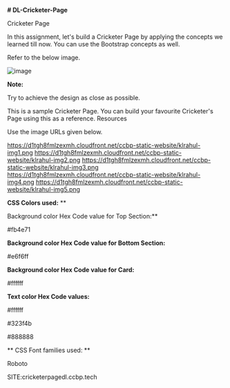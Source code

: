 **# DL-Cricketer-Page**

Cricketer Page

In this assignment, let's build a Cricketer Page by applying the concepts we learned till now. You can use the Bootstrap concepts as well.



Refer to the below image.



 ![image](https://github.com/P-Joel-Prakash/DL-Cricketer-Page/assets/135586760/c0bd8782-2eb0-4480-b5b0-21cab0974d84)



**Note:**

Try to achieve the design as close as possible.

This is a sample Cricketer Page. You can build your favourite Cricketer's Page using this as a reference.
Resources


Use the image URLs given below.



https://d1tgh8fmlzexmh.cloudfront.net/ccbp-static-website/klrahul-img1.png
https://d1tgh8fmlzexmh.cloudfront.net/ccbp-static-website/klrahul-img2.png
https://d1tgh8fmlzexmh.cloudfront.net/ccbp-static-website/klrahul-img3.png
https://d1tgh8fmlzexmh.cloudfront.net/ccbp-static-website/klrahul-img4.png
https://d1tgh8fmlzexmh.cloudfront.net/ccbp-static-website/klrahul-img5.png


**CSS Colors used:**
**

Background color Hex Code value for Top Section:**

#fb4e71

**Background color Hex Code value for Bottom Section:**

#e6f6ff

**Background color Hex Code value for Card:**

#ffffff

**Text color Hex Code values:**

#ffffff

#323f4b

#888888

**
CSS Font families used:
**

Roboto

SITE:cricketerpagedl.ccbp.tech

